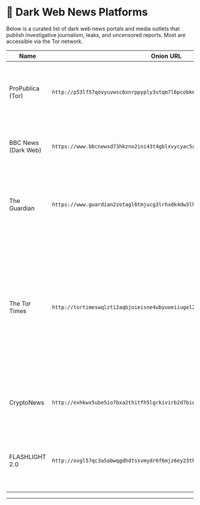 # 📰 Dark Web News Platforms

Below is a curated list of dark web news portals and media outlets that publish investigative journalism, leaks, and uncensored reports. Most are accessible via the Tor network.

| Name                  | Onion URL                                     | Description |
|-----------------------|-----------------------------------------------|-------------|
| ProPublica (Tor) | `http://p53lf57qovyuvwsc6xnrppyply3vtqm7l6pcobkmyqsiofyeznfu5uqd.onion/` | Independent nonprofit newsroom that produces investigative journalism in the public interest. |
| BBC News (Dark Web) | `https://www.bbcnewsd73hkzno2ini43t4gblxvycyac5aw4gnv7t2rccijh7745uqd.onion/` | BBC’s official .onion site offering uncensored access to global news. |
| The Guardian | `https://www.guardian2zotagl6tmjucg3lrhxdk4dw3lhbqnkvvkywawy3oqfoprid.onion/` | Independent global news and investigative journalism available entirely within the Tor network. |
| The Tor Times | `http://tortimeswqlzti2aqbjoieisne4ubyuoeiiugel2layyudcfrwln76qd.onion/` | The Tor Times is an independent, community-driven media platform that focuses on providing timely news, updates, and resources related to the darknet, cryptocurrency markets, privacy, and harm reduction. |
| CryptoNews | `http://exhkwx5ube5io7bxa2thitfh5lgrkivirb2d7biqx3hfrwfd6egbblyd.onion/` | It provides updates on cryptocurrency markets, including price movements and forecasts. |
| FLASHLIGHT 2.0 | `http://ovgl57qc3a5abwqgdhdtssvmydr6f6mjz6ey23thwy63pmbxqmi45iid.onion/` | FLASHLIGHT 2.0 is a dark web news platform designed to provide global news, analysis, and updates. |

---

